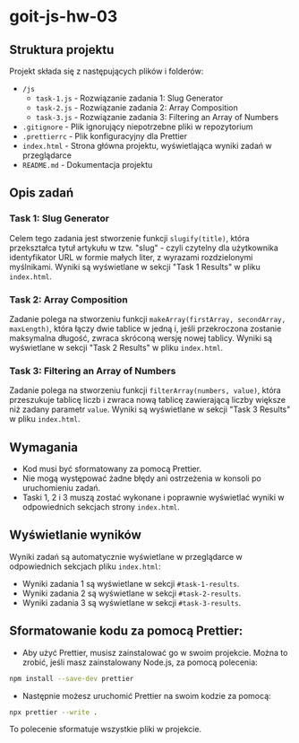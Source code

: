 # goit-js-hw-03

## Struktura projektu
Projekt składa się z następujących plików i folderów:
- `/js`
  - `task-1.js` - Rozwiązanie zadania 1: Slug Generator
  - `task-2.js` - Rozwiązanie zadania 2: Array Composition
  - `task-3.js` - Rozwiązanie zadania 3: Filtering an Array of Numbers
- `.gitignore` - Plik ignorujący niepotrzebne pliki w repozytorium
- `.prettierrc` - Plik konfiguracyjny dla Prettier
- `index.html` - Strona główna projektu, wyświetlająca wyniki zadań w przeglądarce
- `README.md` - Dokumentacja projektu

## Opis zadań

### Task 1: Slug Generator
Celem tego zadania jest stworzenie funkcji `slugify(title)`, która przekształca tytuł artykułu w tzw. "slug" - czyli czytelny dla użytkownika identyfikator URL w formie małych liter, z wyrazami rozdzielonymi myślnikami. Wyniki są wyświetlane w sekcji "Task 1 Results" w pliku `index.html`.

### Task 2: Array Composition
Zadanie polega na stworzeniu funkcji `makeArray(firstArray, secondArray, maxLength)`, która łączy dwie tablice w jedną i, jeśli przekroczona zostanie maksymalna długość, zwraca skróconą wersję nowej tablicy. Wyniki są wyświetlane w sekcji "Task 2 Results" w pliku `index.html`.

### Task 3: Filtering an Array of Numbers
Zadanie polega na stworzeniu funkcji `filterArray(numbers, value)`, która przeszukuje tablicę liczb i zwraca nową tablicę zawierającą liczby większe niż zadany parametr `value`. Wyniki są wyświetlane w sekcji "Task 3 Results" w pliku `index.html`.

## Wymagania
- Kod musi być sformatowany za pomocą Prettier.
- Nie mogą występować żadne błędy ani ostrzeżenia w konsoli po uruchomieniu zadań.
- Taski 1, 2 i 3 muszą zostać wykonane i poprawnie wyświetlać wyniki w odpowiednich sekcjach strony `index.html`.

## Wyświetlanie wyników
Wyniki zadań są automatycznie wyświetlane w przeglądarce w odpowiednich sekcjach pliku `index.html`:
- Wyniki zadania 1 są wyświetlane w sekcji `#task-1-results`.
- Wyniki zadania 2 są wyświetlane w sekcji `#task-2-results`.
- Wyniki zadania 3 są wyświetlane w sekcji `#task-3-results`.

## Sformatowanie kodu za pomocą Prettier:

* Aby użyć Prettier, musisz zainstalować go w swoim projekcie. Można to zrobić, jeśli masz zainstalowany Node.js, za pomocą polecenia:
  
```bash
npm install --save-dev prettier
```

* Następnie możesz uruchomić Prettier na swoim kodzie za pomocą:

```bash
npx prettier --write .
```

To polecenie sformatuje wszystkie pliki w projekcie.

